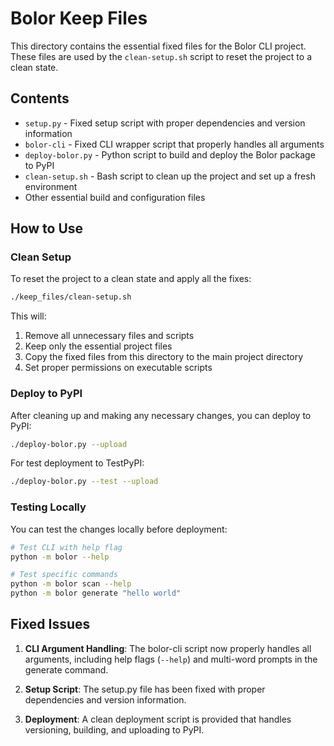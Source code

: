 # Bolor Keep Files

This directory contains the essential fixed files for the Bolor CLI project. These files are used by the `clean-setup.sh` script to reset the project to a clean state.

## Contents

- `setup.py` - Fixed setup script with proper dependencies and version information
- `bolor-cli` - Fixed CLI wrapper script that properly handles all arguments
- `deploy-bolor.py` - Python script to build and deploy the Bolor package to PyPI
- `clean-setup.sh` - Bash script to clean up the project and set up a fresh environment
- Other essential build and configuration files

## How to Use

### Clean Setup

To reset the project to a clean state and apply all the fixes:

```bash
./keep_files/clean-setup.sh
```

This will:
1. Remove all unnecessary files and scripts
2. Keep only the essential project files
3. Copy the fixed files from this directory to the main project directory
4. Set proper permissions on executable scripts

### Deploy to PyPI

After cleaning up and making any necessary changes, you can deploy to PyPI:

```bash
./deploy-bolor.py --upload
```

For test deployment to TestPyPI:

```bash
./deploy-bolor.py --test --upload
```

### Testing Locally

You can test the changes locally before deployment:

```bash
# Test CLI with help flag
python -m bolor --help

# Test specific commands
python -m bolor scan --help
python -m bolor generate "hello world"
```

## Fixed Issues

1. **CLI Argument Handling**: The bolor-cli script now properly handles all arguments, including help flags (`--help`) and multi-word prompts in the generate command.

2. **Setup Script**: The setup.py file has been fixed with proper dependencies and version information.

3. **Deployment**: A clean deployment script is provided that handles versioning, building, and uploading to PyPI.
